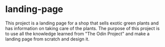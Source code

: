 # landing-page

This project is a landing page for a shop that sells exotic green plants and has information on taking care of the plants. The purpose of this project is to use all the knowledge learned from "The Odin Project" and make a landing page from scratch and design it.
